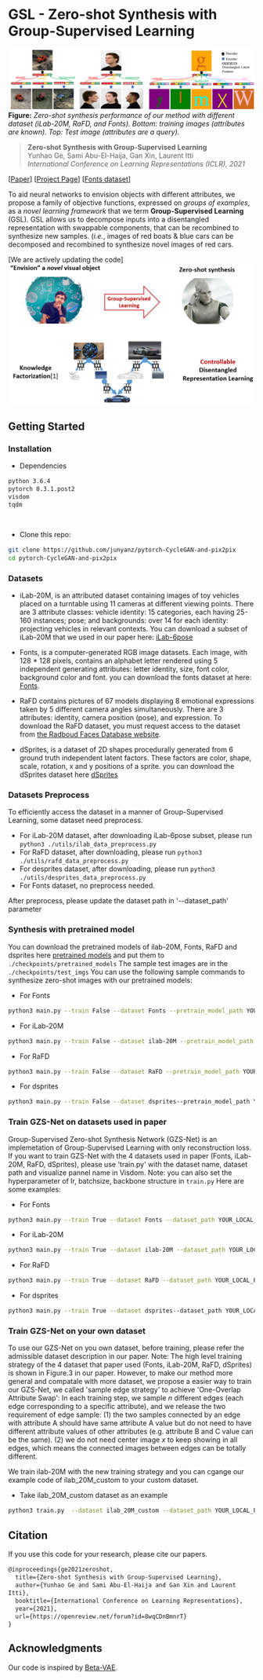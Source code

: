 
# GSL - Zero-shot Synthesis with Group-Supervised Learning


![image](./docs/Fig-1.png)
**Figure:** *Zero-shot synthesis performance of our method with different dataset (iLab-20M, RaFD, and Fonts). Bottom: training images (attributes are known). Top:
Test image (attributes are a query).*

> **Zero-shot Synthesis with Group-Supervised Learning** <br>
> Yunhao Ge, Sami Abu-El-Haija, Gan Xin, Laurent Itti <br>
> *International Conference on Learning Representations (ICLR), 2021*

[[Paper](https://arxiv.org/pdf/2009.06586.pdf)]
[[Project Page](https://github.com/gyhandy/Group-Supervised-Learning)]
[[Fonts dataset](http://ilab.usc.edu/datasets/fonts)]

To aid neural networks to envision objects with different attributes, we propose a family of objective functions, expressed on *groups of examples*, as a *novel learning framework* that we
term **Group-Supervised Learning** (GSL). 
GSL allows us to decompose inputs into a disentangled representation with swappable components, that can be recombined to synthesize new samples.
(*i.e.*, images of red boats & blue cars can be decomposed and recombined to synthesize novel images of red cars.

[We are actively updating the code]
<img src='docs/Fig-2.png'>

## Getting Started

### Installation

- Dependencies
```
python 3.6.4
pytorch 0.3.1.post2
visdom
tqdm
```
<br>

- Clone this repo:
```bash
git clone https://github.com/junyanz/pytorch-CycleGAN-and-pix2pix
cd pytorch-CycleGAN-and-pix2pix
```

### Datasets
- iLab-20M, is an attributed dataset containing images of toy vehicles placed
on a turntable using 11 cameras at different viewing points. There are 3 attribute classes: vehicle
identity: 15 categories, each having 25-160 instances; pose; and backgrounds: over 14 for each
identity: projecting vehicles in relevant contexts. You can download a subset of iLab-20M that we used in our paper here: [iLab-6pose](http://ilab.usc.edu/datasets/fonts)

- Fonts, is a computer-generated RGB image datasets. Each image, with 128 * 128 pixels, contains an alphabet letter rendered using 5 independent generating attributes: letter identity, size, font color, background color and font.
you can download the fonts dataset at here: [Fonts](http://ilab.usc.edu/datasets/fonts).

- RaFD contains pictures of 67 models displaying 8 emotional expressions taken by 5 different camera angles simultaneously. There are 3 attributes: identity, camera position (pose), and expression.
To download the RaFD dataset, you must request access to the dataset from [the Radboud Faces Database website](http://www.socsci.ru.nl:8180/RaFD2/RaFD?p=main). 

- dSprites, is a dataset of 2D shapes procedurally generated from 6 ground truth independent latent factors. These factors are color, shape, scale, rotation, x and y positions of a sprite.
you can download the dSprites dataset here [dSprites](https://github.com/deepmind/dsprites-dataset)

### Datasets Preprocess

To efficiently access the dataset in a manner of Group-Supervised Learning, some dataset need preprocess.
- For iLab-20M dataset, after downloading iLab-6pose subset, please run `python3 ./utils/ilab_data_preprocess.py`
- For RaFD dataset, after downloading, please run `python3 ./utils/rafd_data_preprocess.py`
- For desprites dataset, after downloading, please run `python3 ./utils/desprites_data_preprocess.py`
- For Fonts dataset, no preprocess needed.

After preprocess, please update the dataset path in '--dataset_path' parameter

### Synthesis with pretrained model

You can download the pretrained models of ilab-20M, Fonts, RaFD and dsprites here  [pretrained models](http://ilab.usc.edu/datasets/GSL_pretrained_models.zip) and put them to `./checkpoints/pretrained_models`
The sample test images are in the `./checkpoints/test_imgs`
You can use the following sample commands to synthesize zero-shot images with our pretrained models:
- For Fonts
```bash
python3 main.py --train False --dataset Fonts --pretrain_model_path YOUR_LOCAL_PATH_OF_PRETRAINED_MODEL --test_img_path './checkpoints/test_imgs/fonts' --viz_name fonts
```

- For iLab-20M
```bash
python3 main.py --train False --dataset ilab-20M --pretrain_model_path YOUR_LOCAL_PATH_OF_PRETRAINED_MODEL --test_img_path './checkpoints/test_imgs/ilab_20M' --viz_name ilab-20m
```

- For RaFD
```bash
python3 main.py --train False --dataset RaFD --pretrain_model_path YOUR_LOCAL_PATH_OF_PRETRAINED_MODEL --test_img_path './checkpoints/test_imgs/rafd' --viz_name rafd
```

- For dsprites
```bash
python3 main.py --train False --dataset dsprites--pretrain_model_path YOUR_LOCAL_PATH_OF_PRETRAINED_MODEL --test_img_path './checkpoints/test_imgs/dsprites' --viz_name dsprites
```

### Train GZS-Net on datasets used in paper
Group-Supervised Zero-shot Synthesis Network (GZS-Net) is an implemetation of Group-Supervised Learning with only reconstruction loss.
If you want to train GZS-Net with the 4 datasets used in paper (Fonts, iLab-20M, RaFD, dSprites), please use 'train.py' with the dataset name, dataset path and visualize pannel name in Visdom. 
Note: you can also set the hyperparameter of lr, batchsize, backbone structure in `train.py`
Here are some examples:

- For Fonts
```bash
python3 main.py --train True --dataset Fonts --dataset_path YOUR_LOCAL_PATH_OF_FONTS --viz_name fonts
```

- For iLab-20M
```bash
python3 main.py --train True --dataset ilab-20M --dataset_path YOUR_LOCAL_PATH_OF_ILAB --viz_name ilab-20m
```

- For RaFD
```bash
python3 main.py --train True --dataset RaFD --dataset_path YOUR_LOCAL_PATH_OF_RaFD --viz_name rafd
```

- For dsprites
```bash
python3 main.py --train True --dataset dsprites--dataset_path YOUR_LOCAL_PATH_OF_DSPRITES --viz_name dsprites
```
### Train GZS-Net on your own dataset

To use our GZS-Net on you own dataset, before training, please refer the admissible dataset description in our paper.
Note:  The high level training strategy of the 4 dataset that paper used (Fonts, iLab-20M, RaFD, dSprites) is shown in Figure.3 in our paper. However, to make our method more general and compatale with 
more dataset, we propose a easier way to train our GZS-Net, we called 'sample edge strategy' to achieve 'One-Overlap Attribute Swap': In each training step, we sample *n* different edges (each edge corresponding to a specific attribute), 
and we release the two requirement of edge sample: (1) the two samples connected by an edge with attribute A should have same attribute A value but do not need to have different attribute values of other attributes (e.g. attribute B and C value can be the same). 
(2) we do not need center image *x* to keep showing in all edges, which means the connected images between edges can be totally different.

We train ilab-20M with the new training strategy and you can cgange our example code of ilab_20M_custom to your custom dataset. 

- Take ilab_20M_custom dataset as an example
```bash
python3 train.py  --dataset ilab_20M_custom --dataset_path YOUR_LOCAL_PATH_OF_CUSTOM_DATASET --viz_name ilab_20M_custom
```


## Citation
If you use this code for your research, please cite our papers.
```
@inproceedings{ge2021zeroshot,
  title={Zero-shot Synthesis with Group-Supervised Learning},
  author={Yunhao Ge and Sami Abu-El-Haija and Gan Xin and Laurent Itti},
  booktitle={International Conference on Learning Representations},
  year={2021},
  url={https://openreview.net/forum?id=8wqCDnBmnrT}
}
```

## Acknowledgments
Our code is inspired by [Beta-VAE](https://github.com/1Konny/Beta-VAE).